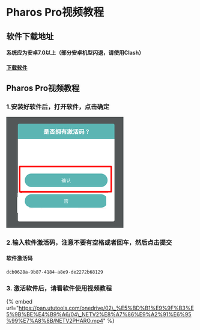 # Pharos Pro视频教程

## 软件下载地址

#### 系统应为安卓7.0以上（部分安卓机型闪退，请使用Clash）

#### [下载软件](https://airnet.lanzous.com/iPcIOnsimbc)

## Pharos Pro视频教程

### **1.安装好软件后，打开软件，点击确定**

![](../.gitbook/assets/p1.png)

### **2.输入软件激活码，注意不要有空格或者回车，然后点击提交**

#### **软件激活码** 

```text
dcb0628a-9b87-4184-a8e9-de2272b68129
```

### 3. 激活软件后，请看软件使用视频教程

{% embed url="https://pan.ututools.com/onedrive/02\_%E5%BD%B1%E9%9F%B3%E5%9B%BE%E4%B9%A6/04\_NETV2%E8%A7%86%E9%A2%91%E6%95%99%E7%A8%8B/NETV2PHARO.mp4" %}



